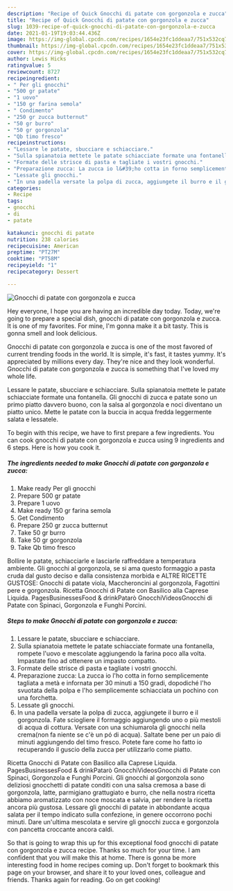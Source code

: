 ```yaml
---
description: "Recipe of Quick Gnocchi di patate con gorgonzola e zucca"
title: "Recipe of Quick Gnocchi di patate con gorgonzola e zucca"
slug: 1039-recipe-of-quick-gnocchi-di-patate-con-gorgonzola-e-zucca
date: 2021-01-19T19:03:44.436Z
image: https://img-global.cpcdn.com/recipes/1654e23fc1ddeaa7/751x532cq70/gnocchi-di-patate-con-gorgonzola-e-zucca-recipe-main-photo.jpg
thumbnail: https://img-global.cpcdn.com/recipes/1654e23fc1ddeaa7/751x532cq70/gnocchi-di-patate-con-gorgonzola-e-zucca-recipe-main-photo.jpg
cover: https://img-global.cpcdn.com/recipes/1654e23fc1ddeaa7/751x532cq70/gnocchi-di-patate-con-gorgonzola-e-zucca-recipe-main-photo.jpg
author: Lewis Hicks
ratingvalue: 5
reviewcount: 8727
recipeingredient:
- " Per gli gnocchi"
- "500 gr patate"
- "1 uovo"
- "150 gr farina semola"
- " Condimento"
- "250 gr zucca butternut"
- "50 gr burro"
- "50 gr gorgonzola"
- "Qb timo fresco"
recipeinstructions:
- "Lessare le patate, sbucciare e schiacciare."
- "Sulla spianatoia mettete le patate schiacciate formate una fontanella, rompete l&#39;uovo e mescolate aggiungendo la farina poco alla volta. Impastate fino ad ottenere un impasto compatto."
- "Formate delle strisce di pasta e tagliate i vostri gnocchi."
- "Preparazione zucca: La zucca io l&#39;ho cotta in forno semplicemente tagliata a metà e infornata per 30 minuti a 150 gradi, dopodiché l&#39;ho svuotata della polpa e l&#39;ho semplicemente schiacciata un pochino con una forchetta."
- "Lessate gli gnocchi."
- "In una padella versate la polpa di zucca, aggiungete il burro e il gorgonzola. Fate sciogliere il formaggio aggiungendo uno o più mestoli di acqua di cottura. Versate con una schiumarola gli gnocchi nella crema(non fa niente se c&#39;è un pó di acqua). Saltate bene per un paio di minuti aggiungendo del timo fresco. Potete fare come ho fatto io recuperando il guscio della zucca per utilizzarlo come piatto."
categories:
- Recipe
tags:
- gnocchi
- di
- patate

katakunci: gnocchi di patate 
nutrition: 238 calories
recipecuisine: American
preptime: "PT27M"
cooktime: "PT58M"
recipeyield: "1"
recipecategory: Dessert

---
```



![Gnocchi di patate con gorgonzola e zucca](https://img-global.cpcdn.com/recipes/1654e23fc1ddeaa7/751x532cq70/gnocchi-di-patate-con-gorgonzola-e-zucca-recipe-main-photo.jpg)

Hey everyone, I hope you are having an incredible day today. Today, we're going to prepare a special dish, gnocchi di patate con gorgonzola e zucca. It is one of my favorites. For mine, I'm gonna make it a bit tasty. This is gonna smell and look delicious.

Gnocchi di patate con gorgonzola e zucca is one of the most favored of current trending foods in the world. It is simple, it's fast, it tastes yummy. It's appreciated by millions every day. They're nice and they look wonderful. Gnocchi di patate con gorgonzola e zucca is something that I've loved my whole life.

Lessare le patate, sbucciare e schiacciare. Sulla spianatoia mettete le patate schiacciate formate una fontanella. Gli gnocchi di zucca e patate sono un primo piatto davvero buono, con la salsa al gorgonzola e noci diventano un piatto unico. Mette le patate con la buccia in acqua fredda leggermente salata e lessatele.


To begin with this recipe, we have to first prepare a few ingredients. You can cook gnocchi di patate con gorgonzola e zucca using 9 ingredients and 6 steps. Here is how you cook it.

<!--inarticleads1-->

##### The ingredients needed to make Gnocchi di patate con gorgonzola e zucca:

1. Make ready  Per gli gnocchi
1. Prepare 500 gr patate
1. Prepare 1 uovo
1. Make ready 150 gr farina semola
1. Get  Condimento
1. Prepare 250 gr zucca butternut
1. Take 50 gr burro
1. Take 50 gr gorgonzola
1. Take Qb timo fresco


Bollire le patate, schiacciarle e lasciarle raffreddare a temperatura ambiente. Gli gnocchi al gorgonzola, se si ama questo formaggio a pasta cruda dal gusto deciso e dalla consistenza morbida e ALTRE RICETTE GUSTOSE: Gnocchi di patate viola, Maccheroncini al gorgonzola, Fagottini pere e gorgonzola. Ricetta Gnocchi di Patate con Basilico alla Caprese Liquida. PagesBusinessesFood &amp; drinkPatarò GnocchiVideosGnocchi di Patate con Spinaci, Gorgonzola e Funghi Porcini. 

<!--inarticleads2-->

##### Steps to make Gnocchi di patate con gorgonzola e zucca:

1. Lessare le patate, sbucciare e schiacciare.
1. Sulla spianatoia mettete le patate schiacciate formate una fontanella, rompete l&#39;uovo e mescolate aggiungendo la farina poco alla volta. Impastate fino ad ottenere un impasto compatto.
1. Formate delle strisce di pasta e tagliate i vostri gnocchi.
1. Preparazione zucca: La zucca io l&#39;ho cotta in forno semplicemente tagliata a metà e infornata per 30 minuti a 150 gradi, dopodiché l&#39;ho svuotata della polpa e l&#39;ho semplicemente schiacciata un pochino con una forchetta.
1. Lessate gli gnocchi.
1. In una padella versate la polpa di zucca, aggiungete il burro e il gorgonzola. Fate sciogliere il formaggio aggiungendo uno o più mestoli di acqua di cottura. Versate con una schiumarola gli gnocchi nella crema(non fa niente se c&#39;è un pó di acqua). Saltate bene per un paio di minuti aggiungendo del timo fresco. Potete fare come ho fatto io recuperando il guscio della zucca per utilizzarlo come piatto.


Ricetta Gnocchi di Patate con Basilico alla Caprese Liquida. PagesBusinessesFood &amp; drinkPatarò GnocchiVideosGnocchi di Patate con Spinaci, Gorgonzola e Funghi Porcini. Gli gnocchi al gorgonzola sono deliziosi gnocchetti di patate conditi con una salsa cremosa a base di gorgonzola, latte, parmigiano grattugiato e burro, che nella nostra ricetta abbiamo aromatizzato con noce moscata e salvia, per rendere la ricetta ancora più gustosa. Lessare gli gnocchi di patate in abbondante acqua salata per il tempo indicato sulla confezione, in genere occorrono pochi minuti. Dare un&#39;ultima mescolata e servire gli gnocchi zucca e gorgonzola con pancetta croccante ancora caldi. 

So that is going to wrap this up for this exceptional food gnocchi di patate con gorgonzola e zucca recipe. Thanks so much for your time. I am confident that you will make this at home. There is gonna be more interesting food in home recipes coming up. Don't forget to bookmark this page on your browser, and share it to your loved ones, colleague and friends. Thanks again for reading. Go on get cooking!
